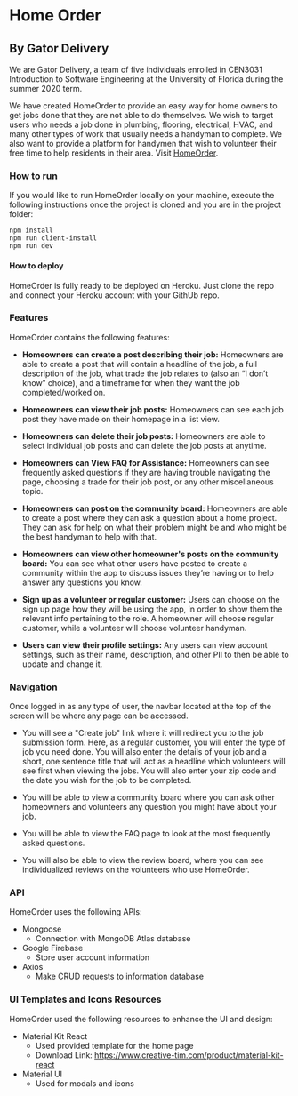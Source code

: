 # Home Order
## By Gator Delivery

We are Gator Delivery, a team of five individuals enrolled in CEN3031 Introduction to Software Engineering at the University of Florida during the summer 2020 term.

We have created HomeOrder to provide an easy way for home owners to get jobs done that they are not able to do themselves. We wish to target users who needs a job done in plumbing, flooring, electrical, HVAC, and many other types of work that usually needs a handyman to complete. We also want to provide a platform for handymen that wish to volunteer their free time to help residents in their area. Visit [HomeOrder](https://home-order-gatordelivery.herokuapp.com/).

### How to run

If you would like to run HomeOrder locally on your machine, execute the following instructions once the project is cloned and you are in the project folder:

```
npm install
npm run client-install
npm run dev
```

#### How to deploy

HomeOrder is fully ready to be deployed on Heroku. Just clone the repo and connect your Heroku account with your GithUb repo.


### Features

HomeOrder contains the following features:

* **Homeowners can create a post describing their job:** 
Homeowners are able to create a post that will contain a headline of the job, a full description of the job, what trade the job relates to (also an “I don’t know” choice), and a timeframe for when they want the job completed/worked on.

* **Homeowners can view their job posts:**
Homeowners can see each job post they have made on their homepage in a list view.

* **Homeowners can delete their job posts:**
Homeowners are able to select individual job posts and can delete the job posts at anytime. 
 
* **Homeowners can View FAQ for Assistance:**
Homeowners can see frequently asked questions if they are having trouble navigating the page, choosing a trade for their job post, or any other miscellaneous topic.

* **Homeowners can post on the community board:**
Homeowners are able to create a post where they can ask a question about a home project. They can ask for help on what their problem might be and who might be the best handyman to help with that.

* **Homeowners can view other homeowner's posts on the community board:**
You can see what other users have posted to create a community within the app to discuss issues they’re having or to help answer any questions you know.

* **Sign up as a volunteer or regular customer:**
Users can choose on the sign up page how they will be using the app, in order to show them the relevant info pertaining to the role. A homeowner will choose regular customer, while a volunteer will choose volunteer handyman.

* **Users can view their profile settings:**
Any users can view account settings, such as their name, description, and other PII to then be able to update and change it.

### Navigation

Once logged in as any type of user, the navbar located at the top of the screen will be where any page can be accessed. 

* You will see a "Create job" link where it will redirect you to the job submission form. Here, as a regular customer, you will enter the type of job you need done. You will also enter the details of your job and a short, one sentence title that will act as a headline which volunteers will see first when viewing the jobs. You will also enter your zip code and the date you wish for the job to be completed.

* You will be able to view a community board where you can ask other homeowners and volunteers any question you might have about your job.

* You will be able to view the FAQ page to look at the most frequently asked questions.

* You will also be able to view the review board, where you can see individualized reviews on the volunteers who use HomeOrder.

### API

HomeOrder uses the following APIs:

* Mongoose
  * Connection with MongoDB Atlas database
* Google Firebase
  *  Store user account information
* Axios
  * Make CRUD requests to information database
  
### UI Templates and Icons Resources
  
HomeOrder used the following resources to enhance the UI and design:
  
* Material Kit React
  * Used provided template for the home page
  * Download Link: https://www.creative-tim.com/product/material-kit-react
* Material UI
  * Used for modals and icons

